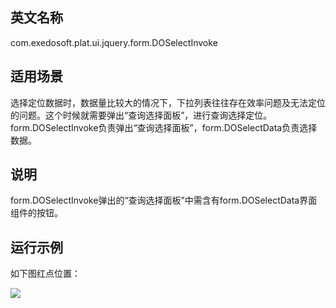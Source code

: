 ## 英文名称 ##

com.exedosoft.plat.ui.jquery.form.DOSelectInvoke

## 适用场景 ##

选择定位数据时，数据量比较大的情况下，下拉列表往往存在效率问题及无法定位的问题。这个时候就需要弹出“查询选择面板”，进行查询选择定位。 form.DOSelectInvoke负责弹出“查询选择面板”，form.DOSelectData负责选择数据。

## 说明 ##

form.DOSelectInvoke弹出的“查询选择面板”中需含有form.DOSelectData界面组件的按钮。

## 运行示例 ##

如下图红点位置：

<img src='http://eeplat.googlecode.com/files/c_selectinvoke.png' />